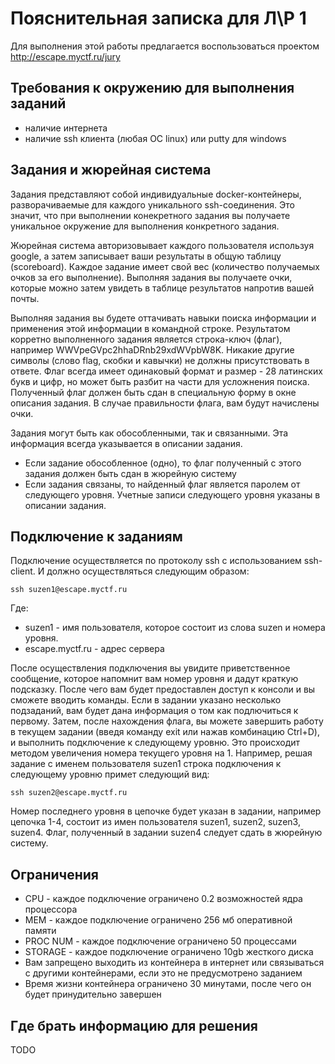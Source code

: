 # Пояснительная записка для Л\Р 1

Для выполнения этой работы предлагается воспользоваться проектом http://escape.myctf.ru/jury

## Требования к окружению для выполнения заданий

* наличие интернета
* наличие ssh клиента (любая ОС linux) или putty для windows

## Задания и жюрейная система

Задания представляют собой индивидуальные docker-контейнеры,
разворачиваемые для каждого уникального ssh-соединения.
Это значит, что при выполнении конекретного задания вы получаете
уникальное окружение для выполнения конкретного задания.

Жюрейная система авторизовывает каждого пользователя используя google,
а затем записывает ваши результаты в общую таблицу (scoreboard).
Каждое задание имеет свой вес (количество получаемых очков за его выполнение).
Выполняя задания вы получаете очки, которые можно затем увидеть в таблице результатов напротив вашей почты.

Выполняя задания вы будете оттачивать навыки поиска информации и применения этой информации в командной строке.
Результатом корретно выполненного задания является строка-ключ (флаг), например WWVpeGVpc2hhaDRnb29xdWVpbW8K.
Никакие другие символы (слово flag, скобки и кавычки) не должны присутствовать в ответе.
Флаг всегда имеет одинаковый формат и размер - 28 латинских букв и цифр, но может быть разбит на части для усложнения поиска.
Полученный флаг должен быть сдан в специальную форму в окне описания задания.
В случае правильности флага, вам будут начислены очки.

Задания могут быть как обособленными, так и связанными. Эта информация всегда указывается в описании задания.
* Если задание обособленное (одно), то флаг полученный с этого задания должен быть сдан в жюрейную систему
* Если задания связаны, то найденный флаг является паролем от следующего уровня. Учетные записи следующего уровня указаны в описании задания.

## Подключение к заданиям

Подключение осуществляется по протоколу ssh с использованием ssh-client. И должно осуществляться следующим образом:
```
ssh suzen1@escape.myctf.ru
```
Где:
* suzen1 - имя пользователя, которое состоит из слова suzen и номера уровня.
* escape.myctf.ru - адрес сервера

После осуществления подключения вы увидите приветственное сообщение, которое напомнит вам номер уровня и дадут краткую подсказку.
После чего вам будет предоставлен доступ к консоли и вы сможете вводить команды.
Если в задании указано несколько подзаданий, вам будет дана информация о том как подлючиться к первому.
Затем, после нахождения флага, вы можете завершить работу в текущем задании (введя команду exit или нажав комбинацию Ctrl+D),
и выполнить подключение к следующему уровню. Это происходит методом увеличения номера текущего уровня на 1.
Например, решая задание с именем пользователя suzen1 строка подключения к следующему уровню примет следующий вид:
```
ssh suzen2@escape.myctf.ru
```
Номер последнего уровня в цепочке будет указан в задании, например цепочка 1-4, состоит из имен пользователя suzen1, suzen2, suzen3, suzen4.
Флаг, полученный в задании suzen4 следует сдать в жюрейную систему.

## Ограничения

* CPU - каждое подключение ограничено 0.2 возможностей ядра процессора
* MEM - каждое подключение ограничено 256 мб оперативной памяти
* PROC NUM - каждое подключение ограничено 50 процессами
* STORAGE - каждое подключение ограничено 10gb жесткого диска
* Вам запрещено выходить из контейнера в интернет или связываться с другими контейнерами, если это не предусмотрено заданием
* Время жизни контейнера ограничено 30 минутами, после чего он будет принудительно завершен

## Где брать информацию для решения

TODO
